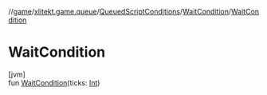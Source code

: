 //[game](../../../../index.md)/[xlitekt.game.queue](../../index.md)/[QueuedScriptConditions](../index.md)/[WaitCondition](index.md)/[WaitCondition](-wait-condition.md)

# WaitCondition

[jvm]\
fun [WaitCondition](-wait-condition.md)(ticks: [Int](https://kotlinlang.org/api/latest/jvm/stdlib/kotlin/-int/index.html))
